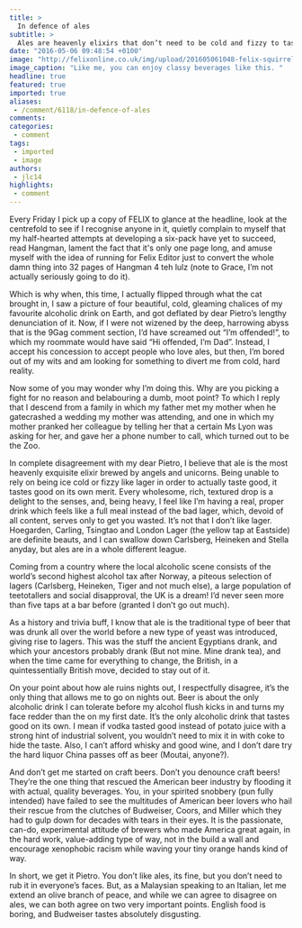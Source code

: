 ```yaml
---
title: >
  In defence of ales
subtitle: >
  Ales are heavenly elixirs that don’t need to be cold and fizzy to taste wonderful
date: "2016-05-06 09:48:54 +0100"
image: "http://felixonline.co.uk/img/upload/201605061048-felix-squirrel ale.jpg"
image_caption: "Like me, you can enjoy classy beverages like this. "
headline: true
featured: true
imported: true
aliases:
 - /comment/6118/in-defence-of-ales
comments:
categories:
 - comment
tags:
 - imported
 - image
authors:
 - jlc14
highlights:
 - comment
---
```


Every Friday I pick up a copy of FELIX to glance at the headline, look at the centrefold to see if I recognise anyone in it, quietly complain to myself that my half-hearted attempts at developing a six-pack have yet to succeed, read Hangman, lament the fact that it's only one page long, and amuse myself with the idea of running for Felix Editor just to convert the whole damn thing into 32 pages of Hangman 4 teh lulz (note to Grace, I’m not actually seriously going to do it).

Which is why when, this time, I actually flipped through what the cat brought in, I saw a picture of four beautiful, cold, gleaming chalices of my favourite alcoholic drink on Earth, and got deflated by dear Pietro’s lengthy denunciation of it. Now, if I were not wizened by the deep, harrowing abyss that is the 9Gag comment section, I’d have screamed out “I’m offended!”, to which my roommate would have said “Hi offended, I’m Dad”. Instead, I accept his concession to accept people who love ales, but then, I’m bored out of my wits and am looking for something to divert me from cold, hard reality.

Now some of you may wonder why I’m doing this. Why are you picking a fight for no reason and belabouring a dumb, moot point? To which I reply that I descend from a family in which my father met my mother when he gatecrashed a wedding my mother was attending, and one in which my mother pranked her colleague by telling her that a certain Ms Lyon was asking for her, and gave her a phone number to call, which turned out to be the Zoo.

In complete disagreement with my dear Pietro, I believe that ale is the most heavenly exquisite elixir brewed by angels and unicorns. Being unable to rely on being ice cold or fizzy like lager in order to actually taste good, it tastes good on its own merit. Every wholesome, rich, textured drop is a delight to the senses, and, being heavy, I feel like I’m having a real, proper drink which feels like a full meal instead of the bad lager, which, devoid of all content, serves only to get you wasted. It’s not that I don’t like lager. Hoegarden, Carling, Tsingtao and London Lager (the yellow tap at Eastside) are definite beauts, and I can swallow down Carlsberg, Heineken and Stella anyday, but ales are in a whole different league.

Coming from a country where the local alcoholic scene consists of the world’s second highest alcohol tax after Norway, a piteous selection of lagers (Carlsberg, Heineken, Tiger and not much else), a large population of teetotallers and social disapproval, the UK is a dream! I’d never seen more than five taps at a bar before (granted I don’t go out much).

As a history and trivia buff, I know that ale is the traditional type of beer that was drunk all over the world before a new type of yeast was introduced, giving rise to lagers. This was the stuff the ancient Egyptians drank, and which your ancestors probably drank (But not mine. Mine drank tea), and when the time came for everything to change, the British, in a quintessentially British move, decided to stay out of it.

On your point about how ale ruins nights out, I respectfully disagree, it’s the only thing that allows me to go on nights out. Beer is about the only alcoholic drink I can tolerate before my alcohol flush kicks in and turns my face redder than the on my first date. It’s the only alcoholic drink that tastes good on its own. I mean if vodka tasted good instead of potato juice with a strong hint of industrial solvent, you wouldn’t need to mix it in with coke to hide the taste. Also, I can’t afford whisky and good wine, and I don’t dare try the hard liquor China passes off as beer (Moutai, anyone?).

And don’t get me started on craft beers. Don’t you denounce craft beers! They’re the one thing that rescued the American beer industry by flooding it with actual, quality beverages. You, in your spirited snobbery (pun fully intended) have failed to see the multitudes of American beer lovers who hail their rescue from the clutches of Budweiser, Coors, and Miller which they had to gulp down for decades with tears in their eyes. It is the passionate, can-do, experimental attitude of brewers who made America great again, in the hard work, value-adding type of way, not in the build a wall and encourage xenophobic racism while waving your tiny orange hands kind of way.

In short, we get it Pietro. You don’t like ales, its fine, but you don’t need to rub it in everyone’s faces. But, as a Malaysian speaking to an Italian, let me extend an olive branch of peace, and while we can agree to disagree on ales, we can both agree on two very important points. English food is boring, and Budweiser tastes absolutely disgusting.
